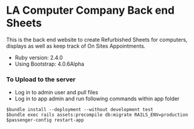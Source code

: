 # LA Computer Company Back end Sheets

This is the back end website to create Refurbished Sheets for computers, displays as well as keep track of On Sites Appointments.

* Ruby version: 2.4.0
* Using Bootstrap: 4.0.6Alpha

### To Upload to the server
* Log in to admin user and pull files
* Log in to app admin and run following commands within app folder
<pre><code>$bundle install --deployment --without development test
$bundle exec rails assets:precompile db:migrate RAILS_ENV=production
$passenger-config restart-app
</code></pre>

